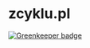 # zcyklu.pl

[![Greenkeeper badge](https://badges.greenkeeper.io/neu5/zcyklu.pl.svg)](https://greenkeeper.io/)
